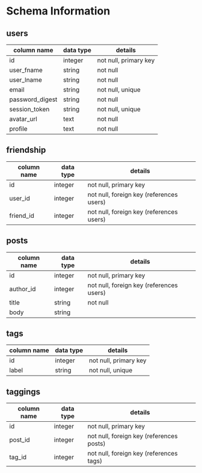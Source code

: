 # Schema Information

## users
column name     | data type | details
----------------|-----------|-----------------------
id              | integer   | not null, primary key
user_fname      | string    | not null
user_lname      | string    | not null
email           | string    | not null, unique
password_digest | string    | not null
session_token   | string    | not null, unique
avatar_url      | text      | not null
profile         | text      | not null

## friendship
column name | data type | details
------------|-----------|-----------------------
id          | integer   | not null, primary key
user_id     | integer   | not null, foreign key (references users)
friend_id   | integer   | not null, foreign key (references users)

## posts
column name | data type | details
------------|-----------|-----------------------
id          | integer   | not null, primary key
author_id   | integer   | not null, foreign key (references users)
title       | string    | not null
body        | string    |

## tags
column name | data type | details
------------|-----------|-----------------------
id          | integer   | not null, primary key
label       | string    | not null, unique

## taggings
column name | data type | details
------------|-----------|-----------------------
id          | integer   | not null, primary key
post_id     | integer   | not null, foreign key (references posts)
tag_id      | integer   | not null, foreign key (references tags)
